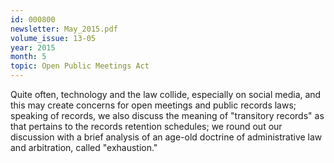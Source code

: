 ```yaml
---
id: 000800
newsletter: May_2015.pdf
volume_issue: 13-05
year: 2015
month: 5
topic: Open Public Meetings Act
---
```


Quite often, technology and the law collide, especially on social media, and this may create concerns for open meetings and public records laws; speaking of records, we also discuss the meaning of "transitory records" as that pertains to the records retention schedules; we round out our discussion with a brief analysis of an age-old doctrine of administrative law and arbitration, called "exhaustion."